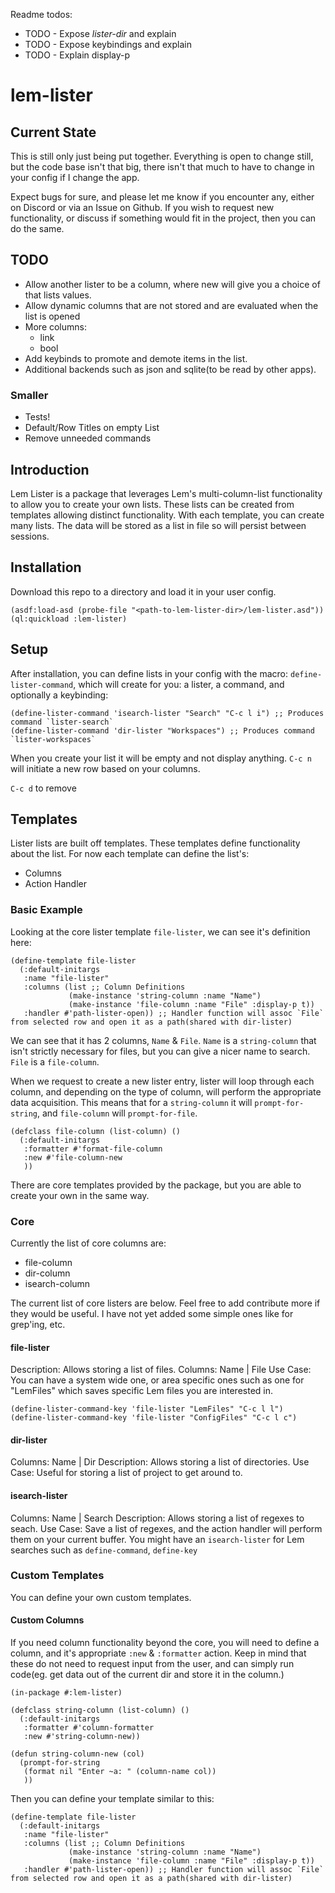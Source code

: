 Readme todos:
 - TODO - Expose *lister-dir* and explain
 - TODO - Expose keybindings and explain
 - TODO - Explain display-p

# lem-lister

## Current State
This is still only just being put together. Everything is open to change still, but the code base isn't that big, there isn't that much to have to change in your config if I change the app.

Expect bugs for sure, and please let me know if you encounter any, either on Discord or via an Issue on Github.
If you wish to request new functionality, or discuss if something would fit in the project, then you can do the same.


## TODO
 - Allow another lister to be a column, where new will give you a choice of that lists values.
 - Allow dynamic columns that are not stored and are evaluated when the list is opened
 - More columns:
    - link
    - bool
 - Add keybinds to promote and demote items in the list.
 - Additional backends such as json and sqlite(to be read by other apps).

### Smaller
 - Tests!
 - Default/Row Titles on empty List
 - Remove unneeded commands

## Introduction
Lem Lister is a package that leverages Lem's multi-column-list functionality to allow you to create your own lists.
These lists can be created from templates allowing distinct functionality. With each template, you can create many lists.
The data will be stored as a list in file so will persist between sessions.


## Installation
Download this repo to a directory and load it in your user config.

```common-lisp
(asdf:load-asd (probe-file "<path-to-lem-lister-dir>/lem-lister.asd"))
(ql:quickload :lem-lister)
```


## Setup
After installation, you can define lists in your config with the macro: `define-lister-command`, which will create for you: a lister, a command, and optionally a keybinding:
```common-lisp
(define-lister-command 'isearch-lister "Search" "C-c l i") ;; Produces command `lister-search`
(define-lister-command 'dir-lister "Workspaces") ;; Produces command `lister-workspaces`
```

When you create your list it will be empty and not display anything. `C-c n` will initiate a new row based on your columns.

`C-c d` to remove

## Templates
Lister lists are built off templates. These templates define functionality about the list. For now each template can define the list's:
  - Columns
  - Action Handler

### Basic Example
Looking at the core lister template `file-lister`, we can see it's definition here:
```common-lisp
(define-template file-lister
  (:default-initargs
   :name "file-lister"
   :columns (list ;; Column Definitions
             (make-instance 'string-column :name "Name")
             (make-instance 'file-column :name "File" :display-p t))
   :handler #'path-lister-open)) ;; Handler function will assoc `File` from selected row and open it as a path(shared with dir-lister)
```

We can see that it has 2 columns, `Name` & `File`. `Name` is a `string-column` that isn't strictly necessary for files, but you can give a nicer name to search.
`File` is a `file-column`.

When we request to create a new lister entry, lister will loop through each column, and depending on the type of column, will perform the appropriate data acquisition.
This means that for a `string-column` it will `prompt-for-string`, and `file-column` will `prompt-for-file`.

```common-lisp
(defclass file-column (list-column) ()
  (:default-initargs
   :formatter #'format-file-column
   :new #'file-column-new
   ))
```

There are core templates provided by the package, but you are able to create your own in the same way.


### Core
Currently the list of core columns are:
  - file-column
  - dir-column
  - isearch-column

The current list of core listers are below. Feel free to add contribute more if they would be useful. I have not yet added some simple ones like for grep'ing, etc.

#### file-lister
Description: Allows storing a list of files.
Columns: Name | File
Use Case: You can have a system wide one, or area specific ones such as one for "LemFiles" which saves specific Lem files you are interested in.
```common-lisp
(define-lister-command-key 'file-lister "LemFiles" "C-c l l")
(define-lister-command-key 'file-lister "ConfigFiles" "C-c l c")
```


#### dir-lister
Columns: Name | Dir
Description: Allows storing a list of directories.
Use Case: Useful for storing a list of project to get around to.


#### isearch-lister
Columns: Name | Search
Description: Allows storing a list of regexes to seach.
Use Case: Save a list of regexes, and the action handler will perform them on your current buffer.
You might have an `isearch-lister` for Lem searches such as `define-command`, `define-key`


### Custom Templates
You can define your own custom templates.

#### Custom Columns
If you need column functionality beyond the core, you will need to define a column, and it's appropriate `:new` & `:formatter` action.
Keep in mind that these do not need to request input from the user, and can simply run code(eg. get data out of the current dir and store it in the column.)
```common-lisp
(in-package #:lem-lister)

(defclass string-column (list-column) ()
  (:default-initargs
   :formatter #'column-formatter
   :new #'string-column-new))

(defun string-column-new (col)
  (prompt-for-string
   (format nil "Enter ~a: " (column-name col))
   ))
```

Then you can define your template similar to this:
```common-lisp
(define-template file-lister
  (:default-initargs
   :name "file-lister"
   :columns (list ;; Column Definitions
             (make-instance 'string-column :name "Name")
             (make-instance 'file-column :name "File" :display-p t))
   :handler #'path-lister-open)) ;; Handler function will assoc `File` from selected row and open it as a path(shared with dir-lister)
```
